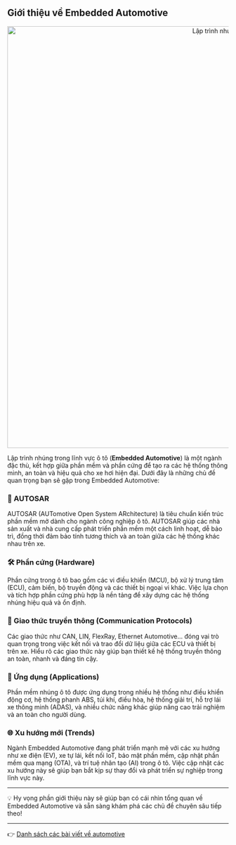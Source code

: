 ## Giới thiệu về Embedded Automotive

<p align="center">
  <img src="/automotive/assets/automotive.png" alt="Lập trình nhúng ô tô" style="width: 100vw" />
</p>

Lập trình nhúng trong lĩnh vực ô tô (**Embedded Automotive**) là một ngành đặc thù, kết hợp giữa phần mềm và phần cứng để tạo ra các hệ thống thông minh, an toàn và hiệu quả cho xe hơi hiện đại. Dưới đây là những chủ đề quan trọng bạn sẽ gặp trong Embedded Automotive:

### 🚗 AUTOSAR
AUTOSAR (AUTomotive Open System ARchitecture) là tiêu chuẩn kiến trúc phần mềm mở dành cho ngành công nghiệp ô tô. AUTOSAR giúp các nhà sản xuất và nhà cung cấp phát triển phần mềm một cách linh hoạt, dễ bảo trì, đồng thời đảm bảo tính tương thích và an toàn giữa các hệ thống khác nhau trên xe.

### 🛠️ Phần cứng (Hardware)
Phần cứng trong ô tô bao gồm các vi điều khiển (MCU), bộ xử lý trung tâm (ECU), cảm biến, bộ truyền động và các thiết bị ngoại vi khác. Việc lựa chọn và tích hợp phần cứng phù hợp là nền tảng để xây dựng các hệ thống nhúng hiệu quả và ổn định.

### 🔗 Giao thức truyền thông (Communication Protocols)
Các giao thức như CAN, LIN, FlexRay, Ethernet Automotive... đóng vai trò quan trọng trong việc kết nối và trao đổi dữ liệu giữa các ECU và thiết bị trên xe. Hiểu rõ các giao thức này giúp bạn thiết kế hệ thống truyền thông an toàn, nhanh và đáng tin cậy.

### 📱 Ứng dụng (Applications)
Phần mềm nhúng ô tô được ứng dụng trong nhiều hệ thống như điều khiển động cơ, hệ thống phanh ABS, túi khí, điều hòa, hệ thống giải trí, hỗ trợ lái xe thông minh (ADAS), và nhiều chức năng khác giúp nâng cao trải nghiệm và an toàn cho người dùng.

### 🌐 Xu hướng mới (Trends)
Ngành Embedded Automotive đang phát triển mạnh mẽ với các xu hướng như xe điện (EV), xe tự lái, kết nối IoT, bảo mật phần mềm, cập nhật phần mềm qua mạng (OTA), và trí tuệ nhân tạo (AI) trong ô tô. Việc cập nhật các xu hướng này sẽ giúp bạn bắt kịp sự thay đổi và phát triển sự nghiệp trong lĩnh vực này.

---

💡 Hy vọng phần giới thiệu này sẽ giúp bạn có cái nhìn tổng quan về Embedded Automotive và sẵn sàng khám phá các chủ đề chuyên sâu tiếp theo!

---

👉 [Danh sách các bài viết về automotive](/automotive/posts/)
